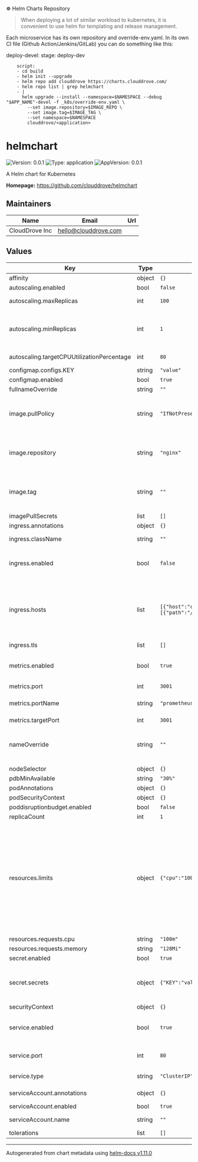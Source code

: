 ☸️ Helm Charts Repository
> When deploying a lot of similar workload to kubernetes, it is convenient to use helm for templating and release management.


Each microservice has its own repository and override-env.yaml. In its own CI file (Github Action/Jenkins/GitLab) you can do something like this:

deploy-devel:
    stage: deploy-dev
``` 
    script:
    - cd build
    - helm init --upgrade
    - helm repo add clouddrove https://charts.clouddrove.com/
    - helm repo list | grep helmchart
    - |
      helm upgrade --install --namespace=$NAMESPACE --debug "$APP_NAME"-devel -f _k8s/override-env.yaml \
        --set image.repository=$IMAGE_REPO \
        --set image.tag=$IMAGE_TAG \
        --set namespace=$NAMESPACE 
        clouddrove/<application>
``` 


# helmchart

![Version: 0.0.1](https://img.shields.io/badge/Version-0.0.1-informational?style=flat-square) ![Type: application](https://img.shields.io/badge/Type-application-informational?style=flat-square) ![AppVersion: 0.0.1](https://img.shields.io/badge/AppVersion-0.0.1-informational?style=flat-square)

A Helm chart for Kubernetes

**Homepage:** <https://github.com/clouddrove/helmchart>

## Maintainers

| Name | Email | Url |
| ---- | ------ | --- |
| CloudDrove Inc | <hello@clouddrove.com> |  |

## Values

| Key | Type | Default | Description |
|-----|------|---------|-------------|
| affinity | object | `{}` |  |
| autoscaling.enabled | bool | `false` |  |
| autoscaling.maxReplicas | int | `100` | The minimum amount of replicas allowed |
| autoscaling.minReplicas | int | `1` | Whether or not Horizontal Pod Autoscaler should be created, if false the Horizontal Pod Autoscaler will not be created |
| autoscaling.targetCPUUtilizationPercentage | int | `80` | The maximum amount of replicas allowed |
| configmap.configs.KEY | string | `"value"` |  |
| configmap.enabled | bool | `true` |  |
| fullnameOverride | string | `""` |  |
| image.pullPolicy | string | `"IfNotPresent"` | The container image repository that should be used.  E.g 'nginx', 'gcr.io/kubernetes-helm/tiller'.        |
| image.repository | string | `"nginx"` | Image to use for deploying, must support an entrypoint which creates users/databases from appropriate config files |
| image.tag | string | `""` | The image pull policy to employ. Determines when the image will be pulled in. If undefined, this will default to 'IfNotPresent'.   |
| imagePullSecrets | list | `[]` |  |
| ingress.annotations | object | `{}` |  |
| ingress.className | string | `""` | Specifies whether a ingress should be created |
| ingress.enabled | bool | `false` | ingress is a map that can be used to configure an Ingress resource for this service. |
| ingress.hosts | list | `[{"host":"chart-example.local","paths":[{"path":"/","pathType":"ImplementationSpecific"}]}]` | Annotations that should be added to the Service resource. This is injected directly in to the resource yaml. kubernetes.io/ingress.class: nginx kubernetes.io/tls-acme: "true" |
| ingress.tls | list | `[]` |  |
| metrics.enabled | bool | `true` | Whether or not metrics should be created, if false the metrics will not be created |
| metrics.port | int | `3001` |  |
| metrics.portName | string | `"prometheus"` | portName specify the name of the port for the metrics resource.   |
| metrics.targetPort | int | `3001` |  |
| nameOverride | string | `""` | imagePullSecrets lists the Secret resources that should be used for accessing private registries. |
| nodeSelector | object | `{}` |  |
| pdbMinAvailable | string | `"30%"` |  |
| podAnnotations | object | `{}` |  |
| podSecurityContext | object | `{}` |  |
| poddisruptionbudget.enabled | bool | `false` |  |
| replicaCount | int | `1` |  |
| resources.limits | object | `{"cpu":"100m","memory":"128Mi"}` | We usually recommend not to specify default resources and to leave this as a conscious.  We usually recommend not to specify default resources and to leave this as a conscious. resources, such as Minikube. If you do want to specify resources, uncomment the following lines, adjust them as necessary, and remove the curly braces after 'resources:'.     |
| resources.requests.cpu | string | `"100m"` |  |
| resources.requests.memory | string | `"128Mi"` |  |
| secret.enabled | bool | `true` |  |
| secret.secrets | object | `{"KEY":"value"}` | secrets is a map that specifies the Secret resources that should be exposed to the main application container.            |
| securityContext | object | `{}` |  |
| service.enabled | bool | `true` | service is a map that specifies the configuration for the Service resource that is created by the chart. |
| service.port | int | `80` | The Service type, as defined in Kubernetes. Defaults to ClusterIP. |
| service.type | string | `"ClusterIP"` | Specifies whether a service account should be created.         |
| serviceAccount.annotations | object | `{}` | Specifies whether a service account should be created |
| serviceAccount.enabled | bool | `true` |  |
| serviceAccount.name | string | `""` | Annotations to add to the service account |
| tolerations | list | `[]` |  |

----------------------------------------------
Autogenerated from chart metadata using [helm-docs v1.11.0](https://github.com/norwoodj/helm-docs/releases/v1.11.0)
